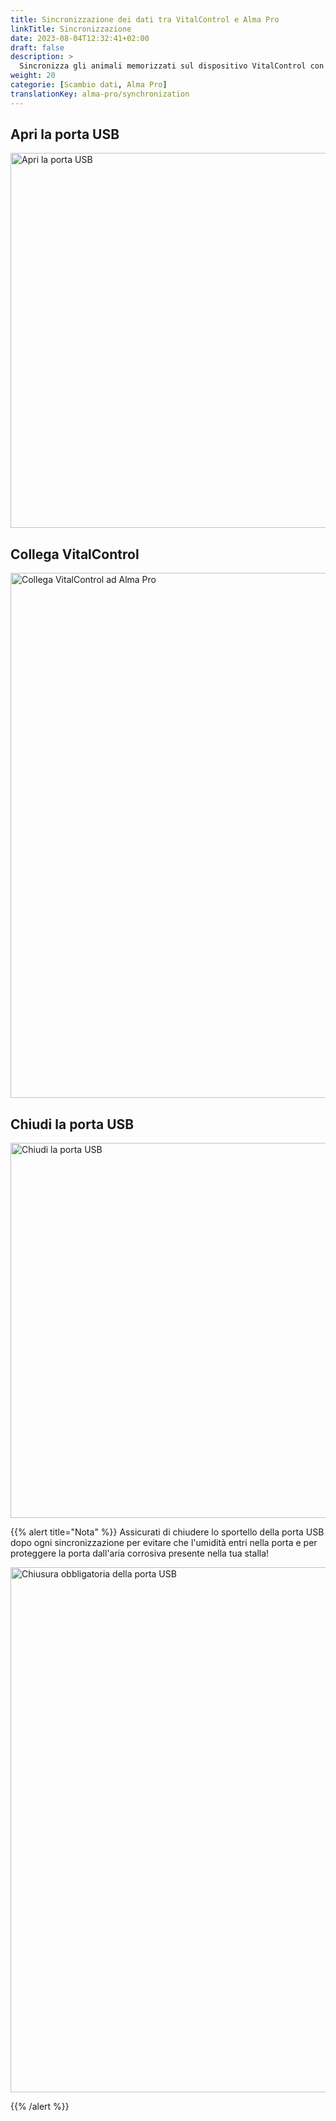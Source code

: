 ```yaml
---
title: Sincronizzazione dei dati tra VitalControl e Alma Pro
linkTitle: Sincronizzazione
date: 2023-08-04T12:32:41+02:00
draft: false
description: >
  Sincronizza gli animali memorizzati sul dispositivo VitalControl con gli animali registrati sul distributore automatico e trasferisci i valori misurati registrati con il dispositivo VitalControl al distributore per scopi di valutazione e migliore visualizzazione.
weight: 20
categorie: [Scambio dati, Alma Pro]
translationKey: alma-pro/synchronization
---
```

## Apri la porta USB

<img src="/images/synchronisation/open-usb-slot.svg" width="600" align="bottom" alt="Apri la porta USB" title="Apri la porta USB" />

## Collega VitalControl

<img src="/images/synchronisation/connect-vitalcontrol-alma_pro.svg" width="840" align="bottom" alt="Collega VitalControl ad Alma Pro" title="Connessione VitalControl Alma Pro" />

## Chiudi la porta USB

<img src="/images/synchronisation/close-usb-slot.svg" width="600" align="bottom" alt="Chiudi la porta USB" title="Chiudi la porta USB" />

{{% alert title="Nota" %}}
Assicurati di chiudere lo sportello della porta USB dopo ogni sincronizzazione per evitare che l'umidità entri nella porta e per proteggere la porta dall'aria corrosiva presente nella tua stalla!

<img src="/images/synchronisation/info-close-usb-mandatory.svg" width="840" align="bottom" alt="Chiusura obbligatoria della porta USB" title="Chiusura della porta USB" />

{{% /alert %}}
